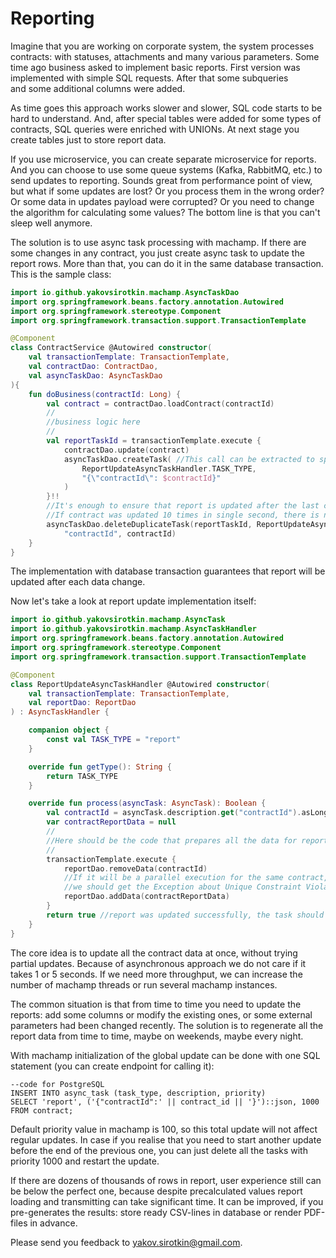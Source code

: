 # Reporting 

Imagine that you are working on corporate system, the system processes contracts: with statuses, 
attachments and many various parameters. Some time ago business asked to implement basic reports. 
First version was implemented with simple SQL requests. After that some subqueries  
and some additional columns were added.

As time goes this approach works slower and slower, SQL code starts to be hard to understand. 
And, after special tables were added for some types of contracts, SQL queries were enriched with UNIONs.
At next stage you create tables just to store report data.

If you use microservice, you can create separate microservice for reports. And you can choose 
to use some queue systems (Kafka, RabbitMQ, etc.) to send updates to reporting.
Sounds great from performance point of view, but what if some updates are lost? 
Or you process them in the wrong order? Or some data in updates payload were corrupted? 
Or you need to change the algorithm for calculating some values? The bottom line 
is that you can't sleep well anymore.

The solution is to use async task processing with machamp. If there are some changes 
in any contract, you just create async task to update the report rows. More than that, 
you can do it in the same database transaction. This is the sample class:

```kotlin
import io.github.yakovsirotkin.machamp.AsyncTaskDao
import org.springframework.beans.factory.annotation.Autowired
import org.springframework.stereotype.Component
import org.springframework.transaction.support.TransactionTemplate

@Component
class ContractService @Autowired constructor(
    val transactionTemplate: TransactionTemplate,
    val contractDao: ContractDao,
    val asyncTaskDao: AsyncTaskDao
){
    fun doBusiness(contractId: Long) {
        val contract = contractDao.loadContract(contractId)
        //
        //business logic here
        //
        val reportTaskId = transactionTemplate.execute {
            contractDao.update(contract)
            asyncTaskDao.createTask( //This call can be extracted to special method if it is used in many places.   
                ReportUpdateAsyncTaskHandler.TASK_TYPE,
                "{\"contractId\": $contractId}"
            )
        }!!
        //It's enough to ensure that report is updated after the last change.
        //If contract was updated 10 times in single second, there is no need to repeat this load test on reporting.  
        asyncTaskDao.deleteDuplicateTask(reportTaskId, ReportUpdateAsyncTaskHandler.TASK_TYPE,
            "contractId", contractId)
    }
}
```

The implementation with database transaction guarantees that report will be updated after each data change.

Now let's take a look at report update implementation itself:

```kotlin
import io.github.yakovsirotkin.machamp.AsyncTask
import io.github.yakovsirotkin.machamp.AsyncTaskHandler
import org.springframework.beans.factory.annotation.Autowired
import org.springframework.stereotype.Component
import org.springframework.transaction.support.TransactionTemplate

@Component
class ReportUpdateAsyncTaskHandler @Autowired constructor(
    val transactionTemplate: TransactionTemplate,
    val reportDao: ReportDao
) : AsyncTaskHandler {

    companion object {
        const val TASK_TYPE = "report"
    }

    override fun getType(): String {
        return TASK_TYPE
    }

    override fun process(asyncTask: AsyncTask): Boolean {
        val contractId = asyncTask.description.get("contractId").asLong()
        var contractReportData = null
        //
        //Here should be the code that prepares all the data for reporting
        //
        transactionTemplate.execute { 
            reportDao.removeData(contractId)
            //If it will be a parallel execution for the same contract, 
            //we should get the Exception about Unique Constraint Violation in database 
            reportDao.addData(contractReportData)
        }            
        return true //report was updated successfully, the task should be deleted    
    }
}
```

The core idea is to update all the contract data at once, without trying partial updates. 
Because of asynchronous approach we do not care if it takes 1 or 5 seconds. 
If we need more throughput, we can increase the number of machamp threads or run 
several machamp instances. 

The common situation is that from time to time you need to update the reports: 
add some columns or modify the existing ones, or some external parameters had been changed recently. 
The solution is to regenerate all the report data from time to time, maybe on weekends, maybe every night.

With machamp initialization of the global update can be done with one SQL statement 
(you can create endpoint for calling it):

```postgresql
--code for PostgreSQL
INSERT INTO async_task (task_type, description, priority)
SELECT 'report', ('{"contractId":' || contract_id || '}')::json, 1000 FROM contract;
```

Default priority value in machamp is 100, so this total update will not affect regular updates.
In case if you realise that you need to start another update before the end of the previous one,
you can just delete all the tasks with priority 1000 and restart the update.

If there are dozens of thousands of rows in report, user experience still can be below the perfect one,
because despite precalculated values report loading and transmitting can take significant time. It can be improved,
if you pre-generates the results: store ready CSV-lines in database or render PDF-files in advance. 

Please send you feedback to yakov.sirotkin@gmail.com.

